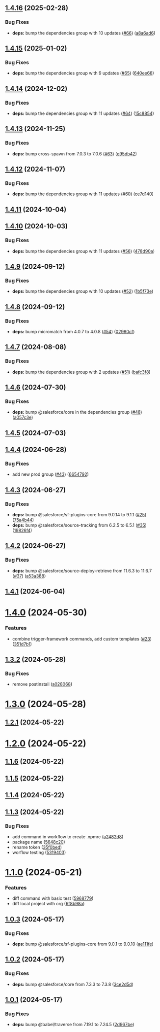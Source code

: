 ## [1.4.16](https://github.com/k-capehart/kc-sf-plugin/compare/1.4.15...1.4.16) (2025-02-28)


### Bug Fixes

* **deps:** bump the dependencies group with 10 updates ([#66](https://github.com/k-capehart/kc-sf-plugin/issues/66)) ([a8a6ad6](https://github.com/k-capehart/kc-sf-plugin/commit/a8a6ad6e1ce2c9ae40eff3c5e4879364e2f8e857))



## [1.4.15](https://github.com/k-capehart/kc-sf-plugin/compare/1.4.14...1.4.15) (2025-01-02)


### Bug Fixes

* **deps:** bump the dependencies group with 9 updates ([#65](https://github.com/k-capehart/kc-sf-plugin/issues/65)) ([640ee68](https://github.com/k-capehart/kc-sf-plugin/commit/640ee6855e125d09ef5d648027c01e033ce6aeda))



## [1.4.14](https://github.com/k-capehart/kc-sf-plugin/compare/1.4.13...1.4.14) (2024-12-02)


### Bug Fixes

* **deps:** bump the dependencies group with 11 updates ([#64](https://github.com/k-capehart/kc-sf-plugin/issues/64)) ([15c8854](https://github.com/k-capehart/kc-sf-plugin/commit/15c88548d9ef49d17844bc5d60632b583a8291f8))



## [1.4.13](https://github.com/k-capehart/kc-sf-plugin/compare/1.4.12...1.4.13) (2024-11-25)


### Bug Fixes

* **deps:** bump cross-spawn from 7.0.3 to 7.0.6 ([#63](https://github.com/k-capehart/kc-sf-plugin/issues/63)) ([e95db42](https://github.com/k-capehart/kc-sf-plugin/commit/e95db42862c001fb41098fb706aab9864de89e83))



## [1.4.12](https://github.com/k-capehart/kc-sf-plugin/compare/1.4.11...1.4.12) (2024-11-07)


### Bug Fixes

* **deps:** bump the dependencies group with 11 updates ([#60](https://github.com/k-capehart/kc-sf-plugin/issues/60)) ([ce7d140](https://github.com/k-capehart/kc-sf-plugin/commit/ce7d140f2b9731e3af21919902096990482cce4b))



## [1.4.11](https://github.com/k-capehart/kc-sf-plugin/compare/1.4.10...1.4.11) (2024-10-04)



## [1.4.10](https://github.com/k-capehart/kc-sf-plugin/compare/1.4.9...1.4.10) (2024-10-03)


### Bug Fixes

* **deps:** bump the dependencies group with 11 updates ([#56](https://github.com/k-capehart/kc-sf-plugin/issues/56)) ([478d90a](https://github.com/k-capehart/kc-sf-plugin/commit/478d90ac35ebfe37fc0067805def0c9f00ce5688))



## [1.4.9](https://github.com/k-capehart/kc-sf-plugin/compare/1.4.8...1.4.9) (2024-09-12)


### Bug Fixes

* **deps:** bump the dependencies group with 10 updates ([#52](https://github.com/k-capehart/kc-sf-plugin/issues/52)) ([1b5f73e](https://github.com/k-capehart/kc-sf-plugin/commit/1b5f73e02c1c6b7cf5cd537ca871eafe191d5ab0))



## [1.4.8](https://github.com/k-capehart/kc-sf-plugin/compare/1.4.7...1.4.8) (2024-09-12)


### Bug Fixes

* **deps:** bump micromatch from 4.0.7 to 4.0.8 ([#54](https://github.com/k-capehart/kc-sf-plugin/issues/54)) ([02980cf](https://github.com/k-capehart/kc-sf-plugin/commit/02980cf9e1cba2a518169d1512bd76742d6b7332))



## [1.4.7](https://github.com/k-capehart/kc-sf-plugin/compare/1.4.6...1.4.7) (2024-08-08)


### Bug Fixes

* **deps:** bump the dependencies group with 2 updates ([#51](https://github.com/k-capehart/kc-sf-plugin/issues/51)) ([bafc3f8](https://github.com/k-capehart/kc-sf-plugin/commit/bafc3f8fe9d23103bbe25d73c39a68be95c9e263))



## [1.4.6](https://github.com/k-capehart/kc-sf-plugin/compare/1.4.5...1.4.6) (2024-07-30)


### Bug Fixes

* **deps:** bump @salesforce/core in the dependencies group ([#48](https://github.com/k-capehart/kc-sf-plugin/issues/48)) ([a057c3e](https://github.com/k-capehart/kc-sf-plugin/commit/a057c3ea51a19a593f5d4c08d561ac6d1899cc68))



## [1.4.5](https://github.com/k-capehart/kc-sf-plugin/compare/1.4.4...1.4.5) (2024-07-03)



## [1.4.4](https://github.com/k-capehart/kc-sf-plugin/compare/1.4.3...1.4.4) (2024-06-28)


### Bug Fixes

* add new prod group ([#43](https://github.com/k-capehart/kc-sf-plugin/issues/43)) ([6654792](https://github.com/k-capehart/kc-sf-plugin/commit/6654792e39c553a05bb783a89d2a3f2fd1d9879b))



## [1.4.3](https://github.com/k-capehart/kc-sf-plugin/compare/1.4.2...1.4.3) (2024-06-27)


### Bug Fixes

* **deps:** bump @salesforce/sf-plugins-core from 9.0.14 to 9.1.1 ([#25](https://github.com/k-capehart/kc-sf-plugin/issues/25)) ([75a4b44](https://github.com/k-capehart/kc-sf-plugin/commit/75a4b44cc7b1b58c74dc3991f1c20fd68b2c12ce))
* **deps:** bump @salesforce/source-tracking from 6.2.5 to 6.5.1 ([#35](https://github.com/k-capehart/kc-sf-plugin/issues/35)) ([19826f4](https://github.com/k-capehart/kc-sf-plugin/commit/19826f44b4976dcfd25de5ba8340e0ae2cbd3ead))



## [1.4.2](https://github.com/k-capehart/kc-sf-plugin/compare/1.4.1...1.4.2) (2024-06-27)


### Bug Fixes

* **deps:** bump @salesforce/source-deploy-retrieve from 11.6.3 to 11.6.7 ([#37](https://github.com/k-capehart/kc-sf-plugin/issues/37)) ([a53a388](https://github.com/k-capehart/kc-sf-plugin/commit/a53a38882d0195e16f1d9de9b2688cd847018768))



## [1.4.1](https://github.com/k-capehart/kc-sf-plugin/compare/1.4.0...1.4.1) (2024-06-04)



# [1.4.0](https://github.com/k-capehart/kc-sf-plugin/compare/1.3.2...1.4.0) (2024-05-30)


### Features

* combine trigger-framework commands, add custom templates ([#23](https://github.com/k-capehart/kc-sf-plugin/issues/23)) ([351d7b1](https://github.com/k-capehart/kc-sf-plugin/commit/351d7b10b10ff5c28200fc99c30453b14df967c1))



## [1.3.2](https://github.com/k-capehart/kc-sf-plugin/compare/1.3.0...1.3.2) (2024-05-28)


### Bug Fixes

* remove postinstall ([a028068](https://github.com/k-capehart/kc-sf-plugin/commit/a0280687d8c0d6a3a26608c74093a8dd5970a8bf))



# [1.3.0](https://github.com/k-capehart/kc-sf-plugin/compare/1.2.1...1.3.0) (2024-05-28)



## [1.2.1](https://github.com/k-capehart/kc-sf-plugin/compare/1.2.0...1.2.1) (2024-05-22)



# [1.2.0](https://github.com/k-capehart/kc-sf-plugin/compare/1.1.9...1.2.0) (2024-05-22)



## [1.1.6](https://github.com/k-capehart/kc-sf-plugin/compare/1.1.5...1.1.6) (2024-05-22)



## [1.1.5](https://github.com/k-capehart/kc-sf-plugin/compare/1.1.4...1.1.5) (2024-05-22)



## [1.1.4](https://github.com/k-capehart/kc-sf-plugin/compare/1.1.3...1.1.4) (2024-05-22)



## [1.1.3](https://github.com/k-capehart/kc-sf-plugin/compare/1.1.2...1.1.3) (2024-05-22)


### Bug Fixes

* add command in workflow to create .npmrc ([a2482d8](https://github.com/k-capehart/kc-sf-plugin/commit/a2482d8a187c74ffd1dd77d304b7c2f1c7438990))
* package name ([5648c20](https://github.com/k-capehart/kc-sf-plugin/commit/5648c201e62e980558ce88f2b07581073e54f301))
* rename token ([35f0bed](https://github.com/k-capehart/kc-sf-plugin/commit/35f0bed2ccf8f31100f004e15eac7235d390832e))
* worflow testing ([5319403](https://github.com/k-capehart/kc-sf-plugin/commit/5319403be720234ede07c2bf01305a34c6dc3b97))



# [1.1.0](https://github.com/k-capehart/kc-sf-plugin/compare/1.0.3...1.1.0) (2024-05-21)


### Features

* diff command with basic test ([5968779](https://github.com/k-capehart/kc-sf-plugin/commit/5968779ea3de0e3cc83264aacb9a43b5ca30c587))
* diff local project with org ([6f8b98a](https://github.com/k-capehart/kc-sf-plugin/commit/6f8b98a4f5fae4b86fa20c9f81d321c717bc7d98))



## [1.0.3](https://github.com/k-capehart/kc-sf-plugin/compare/1.0.2...1.0.3) (2024-05-17)


### Bug Fixes

* **deps:** bump @salesforce/sf-plugins-core from 9.0.1 to 9.0.10 ([ae111fe](https://github.com/k-capehart/kc-sf-plugin/commit/ae111fea7d5fb58bb07d0291a0de426942a0bb73))



## [1.0.2](https://github.com/k-capehart/kc-sf-plugin/compare/1.0.1...1.0.2) (2024-05-17)


### Bug Fixes

* **deps:** bump @salesforce/core from 7.3.3 to 7.3.8 ([3ce2d5d](https://github.com/k-capehart/kc-sf-plugin/commit/3ce2d5d8372b81e5ad434379cc52277cd578a252))



## [1.0.1](https://github.com/k-capehart/kc-sf-plugin/compare/2d967be5c615ba15e1be2b96e6135bdbf7a92bb9...1.0.1) (2024-05-17)


### Bug Fixes

* **deps:** bump @babel/traverse from 7.19.1 to 7.24.5 ([2d967be](https://github.com/k-capehart/kc-sf-plugin/commit/2d967be5c615ba15e1be2b96e6135bdbf7a92bb9))



